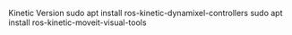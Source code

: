 Kinetic Version
sudo apt install ros-kinetic-dynamixel-controllers
sudo apt install ros-kinetic-moveit-visual-tools
